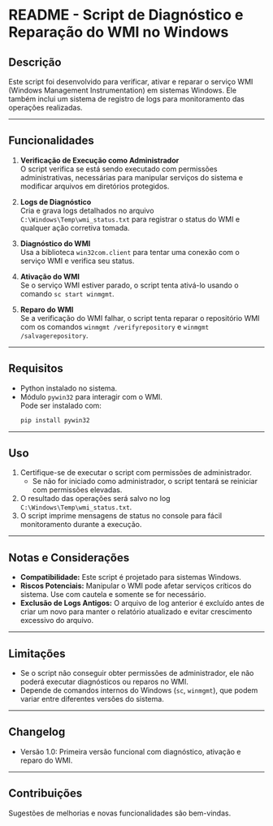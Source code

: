 # README - Script de Diagnóstico e Reparação do WMI no Windows

## Descrição
Este script foi desenvolvido para verificar, ativar e reparar o serviço WMI (Windows Management Instrumentation) em sistemas Windows. Ele também inclui um sistema de registro de logs para monitoramento das operações realizadas.

---

## Funcionalidades

1. **Verificação de Execução como Administrador**  
   O script verifica se está sendo executado com permissões administrativas, necessárias para manipular serviços do sistema e modificar arquivos em diretórios protegidos.

2. **Logs de Diagnóstico**  
   Cria e grava logs detalhados no arquivo `C:\Windows\Temp\wmi_status.txt` para registrar o status do WMI e qualquer ação corretiva tomada.

3. **Diagnóstico do WMI**  
   Usa a biblioteca `win32com.client` para tentar uma conexão com o serviço WMI e verifica seu status.

4. **Ativação do WMI**  
   Se o serviço WMI estiver parado, o script tenta ativá-lo usando o comando `sc start winmgmt`.

5. **Reparo do WMI**  
   Se a verificação do WMI falhar, o script tenta reparar o repositório WMI com os comandos `winmgmt /verifyrepository` e `winmgmt /salvagerepository`.

---

## Requisitos
- Python instalado no sistema.
- Módulo `pywin32` para interagir com o WMI.  
  Pode ser instalado com:
  ```bash
  pip install pywin32
  ```

---

## Uso
1. Certifique-se de executar o script com permissões de administrador.  
   - Se não for iniciado como administrador, o script tentará se reiniciar com permissões elevadas.
2. O resultado das operações será salvo no log `C:\Windows\Temp\wmi_status.txt`.
3. O script imprime mensagens de status no console para fácil monitoramento durante a execução.

---

## Notas e Considerações
- **Compatibilidade:** Este script é projetado para sistemas Windows.  
- **Riscos Potenciais:** Manipular o WMI pode afetar serviços críticos do sistema. Use com cautela e somente se for necessário.
- **Exclusão de Logs Antigos:** O arquivo de log anterior é excluído antes de criar um novo para manter o relatório atualizado e evitar crescimento excessivo do arquivo.

---

## Limitações
- Se o script não conseguir obter permissões de administrador, ele não poderá executar diagnósticos ou reparos no WMI.
- Depende de comandos internos do Windows (`sc`, `winmgmt`), que podem variar entre diferentes versões do sistema.

---

## Changelog
- Versão 1.0: Primeira versão funcional com diagnóstico, ativação e reparo do WMI.

---

## Contribuições
Sugestões de melhorias e novas funcionalidades são bem-vindas.
